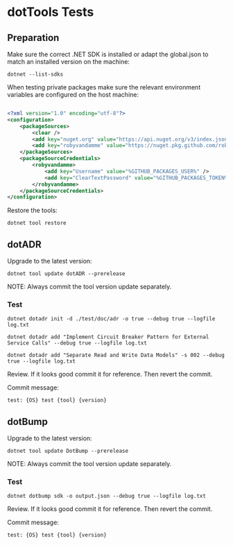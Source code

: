 # dotTools Tests

## Preparation

Make sure the correct .NET SDK is installed or adapt the global.json to match an installed version on the machine:

```shell
dotnet --list-sdks
```

When testing private packages make sure the relevant environment variables are configured on the host machine:

```xml

<?xml version="1.0" encoding="utf-8"?>
<configuration>
	<packageSources>
		<clear />
		<add key="nuget.org" value="https://api.nuget.org/v3/index.json" protocolVersion="3" />
		<add key="robyvandamme" value="https://nuget.pkg.github.com/robyvandamme/index.json" protocolVersion="3" />
	</packageSources>
	<packageSourceCredentials>
		<robyvandamme>
			<add key="Username" value="%GITHUB_PACKAGES_USER%" />
			<add key="ClearTextPassword" value="%GITHUB_PACKAGES_TOKEN%" />
		</robyvandamme>
	</packageSourceCredentials>
</configuration>

```

Restore the tools:

```shell
dotnet tool restore
````

## dotADR

Upgrade to the latest version:

```shell
dotnet tool update dotADR --prerelease
```

NOTE: Always commit the tool version update separately.

### Test


```shell
dotnet dotadr init -d ./test/doc/adr -o true --debug true --logfile log.txt
```

```shell
dotnet dotadr add "Implement Circuit Breaker Pattern for External Service Calls" --debug true --logfile log.txt
```

```shell
dotnet dotadr add "Separate Read and Write Data Models" -s 002 --debug true --logfile log.txt
```

Review. If it looks good commit it for reference. Then revert the commit.

Commit message: 

```text
test: {OS} test {tool} {version}
```

## dotBump

Upgrade to the latest version:

```shell
dotnet tool update DotBump --prerelease
```

NOTE: Always commit the tool version update separately.

### Test

```shell
dotnet dotbump sdk -o output.json --debug true --logfile log.txt
```

Review. If it looks good commit it for reference. Then revert the commit.

Commit message: 

```text
test: {OS} test {tool} {version}
```
